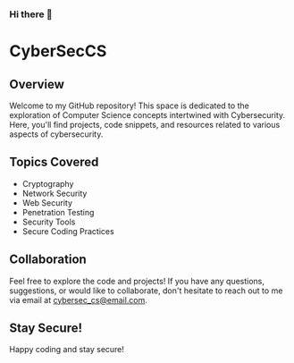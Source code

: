 ### Hi there 👋

# CyberSecCS

## Overview
Welcome to my GitHub repository! This space is dedicated to the exploration of Computer Science concepts intertwined with Cybersecurity. Here, you'll find projects, code snippets, and resources related to various aspects of cybersecurity.

## Topics Covered
- Cryptography
- Network Security
- Web Security
- Penetration Testing
- Security Tools
- Secure Coding Practices


## Collaboration
Feel free to explore the code and projects! If you have any questions, suggestions, or would like to collaborate, don't hesitate to reach out to me via email at [cybersec_cs@email.com](mailto:cybersec_cs@email.com).

## Stay Secure!
Happy coding and stay secure!
